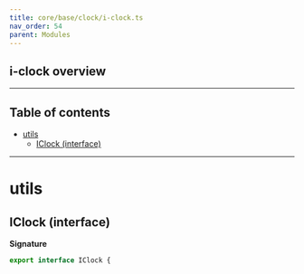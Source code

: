 ```yaml
---
title: core/base/clock/i-clock.ts
nav_order: 54
parent: Modules
---
```


## i-clock overview

---

<h2 class="text-delta">Table of contents</h2>

- [utils](#utils)
  - [IClock (interface)](#iclock-interface)

---

# utils

## IClock (interface)

**Signature**

```ts
export interface IClock {
```
